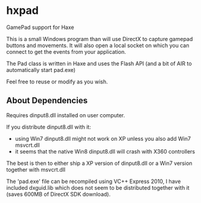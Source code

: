 hxpad
=====

GamePad support for Haxe

This is a small Windows program than will use DirectX to capture gamepad buttons and movements. It will also open a local socket on which you can connect to get the events from your application.

The Pad class is written in Haxe and uses the Flash API (and a bit of AIR to automatically start pad.exe)

Feel free to reuse or modify as you wish.

About Dependencies
------------------

Requires dinput8.dll installed on user computer.

If you distribute dinput8.dll with it:
  - using Win7 dinput8.dll might not work on XP unless you also add Win7 msvcrt.dll
  - it seems that the native Win8 dinput8.dll will crash with X360 controllers

The best is then to either ship a XP version of dinput8.dll or a Win7 version together with msvcrt.dll

The 'pad.exe' file can be recompiled using VC++ Express 2010, I have included dxguid.lib which does not seem to be distributed together with it (saves 600MB of DirectX SDK download).
